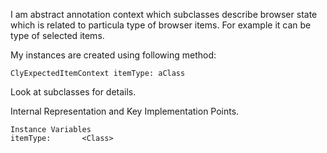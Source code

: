 I am abstract annotation context which subclasses describe browser state which is related to particula type of browser items.
For example it can be type of selected items. 

My instances are created using following method:

	ClyExpectedItemContext itemType: aClass
	
Look at subclasses for details.

Internal Representation and Key Implementation Points.

    Instance Variables
	itemType:		<Class>